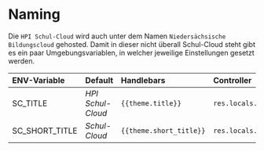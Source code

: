 # Naming

Die `HPI Schul-Cloud` wird auch unter dem Namen `Niedersächsische Bildungscloud` gehosted. Damit in dieser nicht überall Schul-Cloud steht gibt es ein paar Umgebungsvariablen, in welcher jeweilige Einstellungen gesetzt werden.

| ENV-Variable | Default | Handlebars | Controller |
| :--- | :--- | :--- | :--- |
| SC\_TITLE | _HPI Schul-Cloud_ | `{{theme.title}}` | `res.locals.theme.title` |
| SC\_SHORT\_TITLE | _Schul-Cloud_ | `{{theme.short_title}}` | `res.locals.theme.short_title` |



